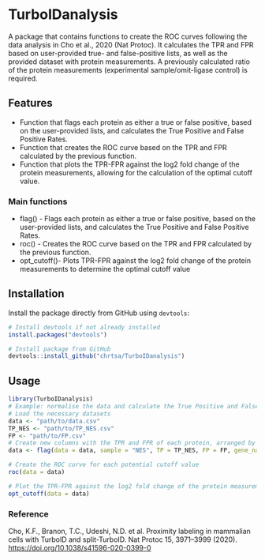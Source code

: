 # TurboIDanalysis
A package that contains functions to create the ROC curves following the data analysis in Cho et al., 2020 (Nat Protoc). It calculates the TPR and FPR based on user-provided true- and false-positive lists, as well as the provided dataset with protein measurements. A previously calculated ratio of the protein measurements (experimental sample/omit-ligase control) is required.

## Features
- Function that flags each protein as either a true or false positive, based on the user-provided lists, and calculates the True Positive and False Positive Rates.
- Function that creates the ROC curve based on the TPR and FPR calculated by the previous function.
- Function that plots the TPR-FPR against the log2 fold change of the protein measurements, allowing for the calculation of the optimal cutoff value.

### Main functions
- flag() - Flags each protein as either a true or false positive, based on the user-provided lists, and calculates the True Positive and False Positive Rates.
- roc() - Creates the ROC curve based on the TPR and FPR calculated by the previous function.
- opt_cutoff()- Plots TPR-FPR against the log2 fold change of the protein measurements to determine the optimal cutoff value

## Installation

Install the package directly from GitHub using `devtools`:

```R
# Install devtools if not already installed
install.packages("devtools")

# Install package from GitHub
devtools::install_github("chrtsa/TurboIDanalysis")
```

## Usage
```R
library(TurboIDanalysis)
# Example: normalise the data and calculate the True Positive and False Positive Rates for all proteins detected in the experiment
# Load the necessary datasets
data <- "path/to/data.csv"
TP_NES <- "path/to/TP_NES.csv"
FP <- "path/to/FP.csv"
# Create new columns with the TPR and FPR of each protein, arranged by descending order according to their levels of enrichment in the experimenta sample compared to the omitted-ligase control
data <- flag(data = data, sample = "NES", TP = TP_NES, FP = FP, gene_name = "gene_name", ratio = "NES", TP_flag = "NES_TP")

# Create the ROC curve for each potential cutoff value
roc(data = data)

# Plot the TPR-FPR against the log2 fold change of the protein measurements to determine the optimal cutoff value
opt_cutoff(data = data)
```

### Reference
Cho, K.F., Branon, T.C., Udeshi, N.D. et al. Proximity labeling in mammalian cells with TurboID and split-TurboID. Nat Protoc 15, 3971–3999 (2020). https://doi.org/10.1038/s41596-020-0399-0
